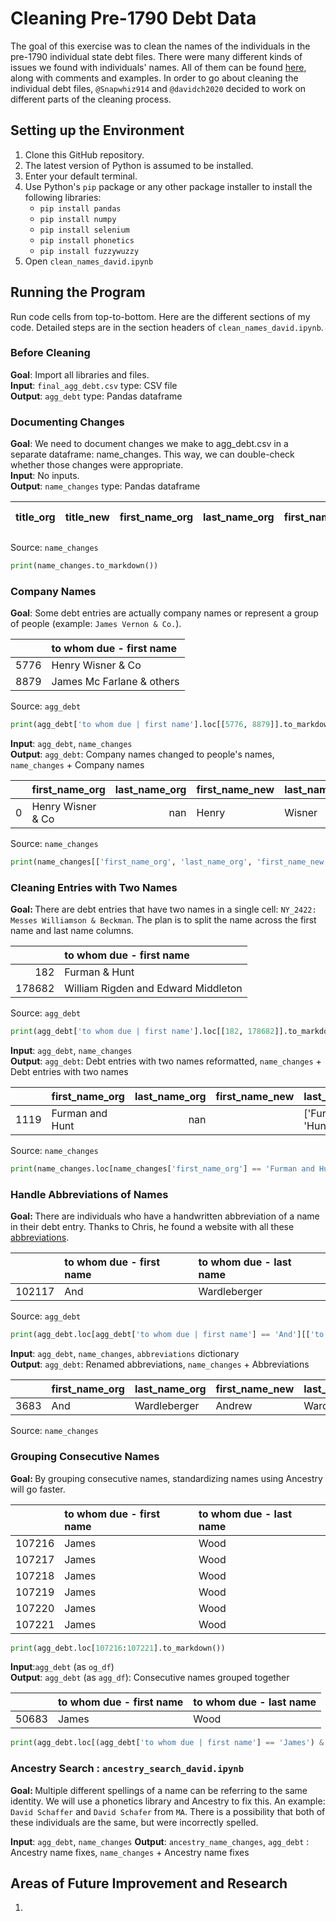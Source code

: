 # Cleaning Pre-1790 Debt Data 
The goal of this exercise was to clean the names of the individuals in the pre-1790 individual state debt files. There were many different kinds of issues we found with individuals' names. All of them can be found [here](https://docs.google.com/document/d/1pcSQfWNll6K9tl-_rB4lztN0TsZsclU9vOnbyQob-Zs/edit), along with comments and examples. In order to go about cleaning the individual debt files, ```@Snapwhiz914``` and ```@davidch2020``` decided to work on different parts of the cleaning process. 

## Setting up the Environment 
1. Clone this GitHub repository.
2. The latest version of Python is assumed to be installed. 
3. Enter your default terminal. 
4. Use Python's ```pip``` package or any other package installer to install the following libraries:
    - ```pip install pandas```
    - ```pip install numpy```
    - ```pip install selenium```
    - ```pip install phonetics```
    - ```pip install fuzzywuzzy```
5. Open ```clean_names_david.ipynb```

## Running the Program
Run code cells from top-to-bottom. Here are the different sections of my code. Detailed steps are in the section headers of ```clean_names_david.ipynb```. 

### Before Cleaning
**Goal**: Import all libraries and files. <br>
**Input**: ```final_agg_debt.csv``` type: CSV file <br>
**Output**: ```agg_debt``` type: Pandas dataframe

### Documenting Changes
**Goal**: We need to document changes we make to agg_debt.csv in a separate dataframe: name_changes. This way, we can double-check whether those changes were appropriate. <br>
**Input**: No inputs. <br>
**Output**: ```name_changes``` type: Pandas dataframe

| title_org   | title_new   | first_name_org   | last_name_org   | first_name_new   | last_name_new   | cleaning case   | file_loc   | org_index   |
|-------------|-------------|------------------|-----------------|------------------|-----------------|-----------------|------------|-------------|

Source: ```name_changes```

```python 
print(name_changes.to_markdown()) 
```

### Company Names
**Goal**: Some debt entries are actually company names or represent a group of people (example: ```James Vernon & Co.```).

|      | to whom due - first name   |
|-----:|:---------------------------|
| 5776 | Henry Wisner & Co          |
| 8879 | James Mc Farlane & others  |

Source: ```agg_debt```

```python
print(agg_debt['to whom due | first name'].loc[[5776, 8879]].to_markdown())
```

**Input**: ```agg_debt```, ```name_changes```<br>
**Output**: ```agg_debt```: Company names changed to people's names, ```name_changes``` + Company names

|    | first_name_org    |   last_name_org | first_name_new   | last_name_new   |
|---:|:------------------|----------------:|:-----------------|:----------------|
|  0 | Henry Wisner & Co |             nan | Henry            | Wisner          |

Source: ```name_changes```

```python
print(name_changes[['first_name_org', 'last_name_org', 'first_name_new', 'last_name_new']].head(1).to_markdown())
```

### Cleaning Entries with Two Names
<b>Goal: </b>There are debt entries that have two names in a single cell: ```NY_2422: Messes Williamson & Beckman```. The plan is to split the name across the first name and last name columns. <br>

|        | to whom due - first name            |
|-------:|:------------------------------------|
|    182 | Furman & Hunt                       |
| 178682 | William Rigden and Edward Middleton |

Source: ```agg_debt```

```python 
print(agg_debt['to whom due | first name'].loc[[182, 178682]].to_markdown())
```

**Input**: ```agg_debt```, ```name_changes``` <br>
**Output**: ```agg_debt```: Debt entries with two names reformatted, ```name_changes``` + Debt entries with two names

|      | first_name_org   |   last_name_org | first_name_new   | last_name_new      |
|-----:|:-----------------|----------------:|:-----------------|:-------------------|
| 1119 | Furman and Hunt  |             nan |                  | ['Furman', 'Hunt'] |

Source: ```name_changes```

```python
print(name_changes.loc[name_changes['first_name_org'] == 'Furman and Hunt'][['first_name_org', 'last_name_org', 'first_name_new', 'last_name_new']].head(1).to_markdown())
```

### Handle Abbreviations of Names
<b>Goal: </b>There are individuals who have a handwritten abbreviation of a name in their debt entry. Thanks to Chris, he found a website with all these [abbreviations](https://hull-awe.org.uk/index.php/Conventional_abbreviations_for_forenames). 

|        | to whom due - first name   | to whom due - last name   |
|-------:|:---------------------------|:--------------------------|
| 102117 | And                        | Wardleberger              |

Source: ```agg_debt```

```python 
print(agg_debt.loc[agg_debt['to whom due | first name'] == 'And'][['to whom due | first name', 'to whom due | last name']].head(1).to_markdown())
```

**Input**: ```agg_debt```, ```name_changes```, ```abbreviations``` dictionary <br>
**Output**: ```agg_debt```: Renamed abbreviations, ```name_changes``` + Abbreviations

|      | first_name_org   | last_name_org   | first_name_new   | last_name_new   |
|-----:|:-----------------|:----------------|:-----------------|:----------------|
| 3683 | And              | Wardleberger    | Andrew           | Wardleberger    |

Source: ```name_changes```

### Grouping Consecutive Names
<b>Goal: </b> By grouping consecutive names, standardizing names using Ancestry will go faster. <br>

|        | to whom due - first name   | to whom due - last name   |
|-------:|:---------------------------|:--------------------------|
| 107216 | James                      | Wood                      |
| 107217 | James                      | Wood                      |
| 107218 | James                      | Wood                      |
| 107219 | James                      | Wood                      |
| 107220 | James                      | Wood                      |
| 107221 | James                      | Wood                      |

```python
print(agg_debt.loc[107216:107221].to_markdown())
```

**Input**:```agg_debt``` (as ```og_df```) <br>
**Output**: ```agg_debt``` (as ```agg_df```): Consecutive names grouped together 

|       | to whom due - first name   | to whom due - last name   |
|------:|:---------------------------|:--------------------------|
| 50683 | James                      | Wood                      |

```python
print(agg_debt.loc[(agg_debt['to whom due | first name'] == 'James') & (agg_debt['to whom due | last name'] == 'Wood')][['to whom due | first name', 'to whom due | last name']].to_markdown())
```

### Ancestry Search : ```ancestry_search_david.ipynb```
<b>Goal: </b>Multiple different spellings of a name can be referring to the same identity. We will use a phonetics library and Ancestry to fix this. An example: ```David Schaffer``` and ```David Schafer``` from `MA`. There is a possibility that both of these individuals are the same, but were incorrectly spelled. 

**Input**: ```agg_debt```, ```name_changes```
**Output**: ```ancestry_name_changes```, ```agg_debt``` : Ancestry name fixes, ```name_changes``` + Ancestry name fixes 

## Areas of Future Improvement and Research

1. 









